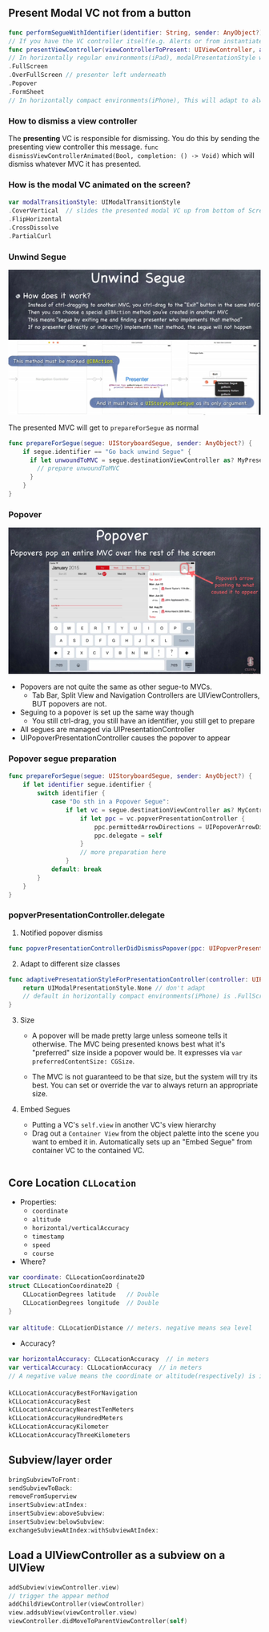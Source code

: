 ## Present Modal VC not from a button
```swift
func performSegueWithIdentifier(identifier: String, sender: AnyObject?) {}
// If you have the VC controller itself(e.g. Alerts or from instantiateViewController)
func presentViewController(viewControllerToPresent: UIViewController, animated flag: Bool, completion: (() -> Void)?) {}
// In horizontally regular environments(iPad), modalPresentationStyle will determine how it appears
.FullScreen
.OverFullScreen // presenter left underneath
.Popover
.FormSheet
// In horizontally compact environments(iPhone), This will adapt to always be full screen!
```

### How to dismiss a view controller
The **presenting** VC is responsible for dismissing. You do this by sending the presenting view controller this message. `func dismissViewControllerAnimated(Bool, completion: () -> Void)` which will dismiss whatever MVC it has presented.

### How is the modal VC animated on the screen?
```swift
var modalTransitionStyle: UIModalTransitionStyle
.CoverVertical  // slides the presented modal VC up from bottom of Screen
.FlipHorizontal
.CrossDissolve
.PartialCurl
```

### Unwind Segue
![Unwind](/images/unwind.png)

The presented MVC will get to `prepareForSegue` as normal
```swift
func prepareForSegue(segue: UIStoryboardSegue, sender: AnyObject?) {
    if segue.identifier == "Go back unwind Segue" {
      if let unwoundToMVC = segue.destinationViewController as? MyPresentingViewController {
        // prepare unwoundToMVC
      }
    }
}
```

### Popover
![Popover](/images/Popover.png)
* Popovers are not quite the same as other segue-to MVCs.
  * Tab Bar, Split View and Navigation Controllers are UIViewControllers, BUT popovers are not.
* Seguing to a popover is set up the same way though
  * You still ctrl-drag, you still have an identifier, you still get to prepare
* All segues are managed via UIPresentationController
* UIPopoverPresentationController causes the popover to appear

### Popover segue preparation
```swift
func prepareForSegue(segue: UIStoryboardSegue, sender: AnyObject?) {
    if let identifier segue.identifier {
        switch identifier {
            case "Do sth in a Popover Segue":
                if let vc = segue.destinationViewController as? MyController {
                    if let ppc = vc.popverPresentationController {
                        ppc.permittedArrowDirections = UIPopoverArrowDirection.Any
                        ppc.delegate = self
                    }
                    // more preparation here
                }
            default: break
        }
    }
}
```

### popverPresentationController.delegate
1. Notified popover dismiss
```swift
func popverPresentationControllerDidDismissPopover(ppc: UIPopverPresentationController)
```
2. Adapt to different size classes
```swift
func adaptivePresentationStyleForPresentationController(controller: UIPresentationController, traitCollection: UITraitCollection) -> UIModalPresentationStyle {
    return UIModalPresentationStyle.None // don't adapt
    // default in horizontally compact environments(iPhone) is .FullScreen
}
```
3. Size
    * A popover will be made pretty large unless someone tells it otherwise. The MVC being presented knows best what it's "preferred" size inside a popover would be. It expresses via `var preferredContentSize: CGSize`.

    * The MVC is not guaranteed to be that size, but the system will try its best. You can set or override the var to always return an appropriate size.

4. Embed Segues
    * Putting a VC's  `self.view` in another VC's view hierarchy
    * Drag out a `Container View` from the object palette into the scene you want to embed it in. Automatically sets up an "Embed Segue" from container VC to the contained VC.
```swift
```

## Core Location `CLLocation`
* Properties:
    * `coordinate`
    * `altitude`
    * `horizontal/verticalAccuracy`
    * `timestamp`
    * `speed`
    * `course`
* Where?
```swift
var coordinate: CLLocationCoordinate2D
struct CLLocationCoordinate2D {
    CLLocationDegrees latitude   // Double
    CLLocationDegrees longitude  // Double
}

var altitude: CLLocationDistance // meters. negative means sea level
```
* Accuracy?
```swift
var horizontalAccuracy: CLLocationAccuracy  // in meters
var verticalAccuracy: CLLocationAccuracy  // in meters
// A negative value means the coordinate or altitude(respectively) is invalid

kCLLocationAccuracyBestForNavigation
kCLLocationAccuracyBest
kCLLocationAccuracyNearestTenMeters
kCLLocationAccuracyHundredMeters
kCLLocationAccuracyKilometer
kCLLocationAccuracyThreeKilometers
```

## Subview/layer order
```swift
bringSubviewToFront:
sendSubviewToBack:
removeFromSuperview
insertSubview:atIndex:
insertSubview:aboveSubview:
insertSubview:belowSubview:
exchangeSubviewAtIndex:withSubviewAtIndex:
```

## Load a UIViewController as a subview on a UIView

```swift
addSubview(viewController.view)
// trigger the appear method
addChildViewController(viewController)
view.addsubView(viewController.view)
viewController.didMoveToParentViewController(self)
```

##

```swift
```

##

```swift
```

##

```swift
```

##

```swift
```

##

```swift
```
